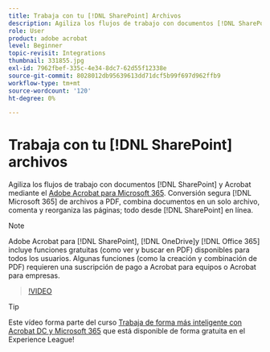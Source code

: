 ```yaml
---
title: Trabaja con tu [!DNL SharePoint] Archivos
description: Agiliza los flujos de trabajo con documentos [!DNL SharePoint] y Acrobat con Adobe Acrobat para [!DNL Microsoft 365]
role: User
product: adobe acrobat
level: Beginner
topic-revisit: Integrations
thumbnail: 331855.jpg
exl-id: 7962fbef-335c-4e34-8dc7-62d55f12338e
source-git-commit: 8028012db95639613dd71dcf5b99f697d962ffb9
workflow-type: tm+mt
source-wordcount: '120'
ht-degree: 0%

---
```


# Trabaja con tu [!DNL SharePoint] archivos

Agiliza los flujos de trabajo con documentos [!DNL SharePoint] y Acrobat mediante el [Adobe Acrobat para Microsoft 365](https://appsource.microsoft.com/en-us/product/web-apps/adobeinc.adobe-document-cloud-pdf?tab=Overview). Conversión segura [!DNL Microsoft 365] de archivos a PDF, combina documentos en un solo archivo, comenta y reorganiza las páginas; todo desde [!DNL SharePoint] en línea.

>[!NOTE]
>
>Adobe Acrobat para [!DNL SharePoint], [!DNL OneDrive]y [!DNL Office 365] incluye funciones gratuitas (como ver y buscar en PDF) disponibles para todos los usuarios. Algunas funciones (como la creación y combinación de PDF) requieren una suscripción de pago a Acrobat para equipos o Acrobat para empresas.

>[!VIDEO](https://video.tv.adobe.com/v/331855?hidetitle=true)

>[!TIP]
>
>Este vídeo forma parte del curso [Trabaja de forma más inteligente con Acrobat DC y Microsoft 365](https://experienceleague.adobe.com/?recommended=Acrobat-U-1-2021.microsoft365) que está disponible de forma gratuita en el Experience League!
